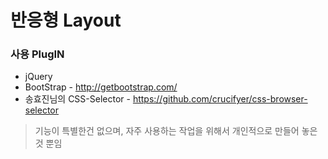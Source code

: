 # 반응형 Layout


### 사용 PlugIN

* jQuery
* BootStrap - http://getbootstrap.com/
* 송효진님의 CSS-Selector - https://github.com/crucifyer/css-browser-selector

 
> 기능이 특별한건 없으며, 자주 사용하는 작업을 위해서
> 개인적으로 만들어 놓은것 뿐임



